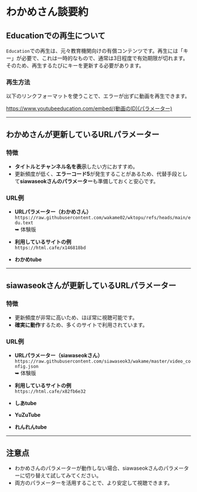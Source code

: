 # わかめさん談要約

## Educationでの再生について

`Education`での再生は、元々教育機関向けの有償コンテンツです。再生には「キー」が必要で、これは一時的なもので、通常は3日程度で有効期限が切れます。そのため、再生するたびにキーを更新する必要があります。

### 再生方法

以下のリンクフォーマットを使うことで、エラーが出ずに動画を再生できます。

https://www.youtubeeducation.com/embed/(動画のID)(パラメーター)


---

## わかめさんが更新しているURLパラメーター

### 特徴

- **タイトルとチャンネル名を表示**したい方におすすめ。
- 更新頻度が低く、**エラーコード5**が発生することがあるため、代替手段として**siawaseokさんのパラメーター**も準備しておくと安心です。

### URL例

- **URLパラメーター（わかめさん）**  
  `https://raw.githubusercontent.com/wakame02/wktopu/refs/heads/main/edu.text`  
  ➥ 体験版

- **利用しているサイトの例**  
  `https://html.cafe/x146818bd`

- **わかめtube**

---

## siawaseokさんが更新しているURLパラメーター

### 特徴

- 更新頻度が非常に高いため、ほぼ常に視聴可能です。
- **確実に動作**するため、多くのサイトで利用されています。

### URL例

- **URLパラメーター（siawaseokさん）**  
  `https://raw.githubusercontent.com/siawaseok3/wakame/master/video_config.json`  
  ➥ 体験版

- **利用しているサイトの例**  
  `https://html.cafe/x82fb6e32`

- **しあtube**  
- **YuZuTube**  
- **れんれんtube**

---

## 注意点

- わかめさんのパラメーターが動作しない場合、siawaseokさんのパラメーターに切り替えて試してみてください。
- 両方のパラメーターを活用することで、より安定して視聴できます。
